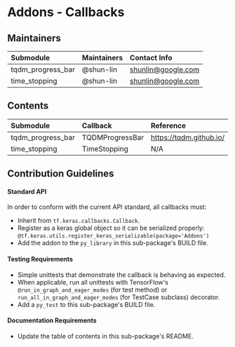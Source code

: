 # Addons - Callbacks

## Maintainers
| Submodule  | Maintainers  | Contact Info   |
|:---------- |:------------- |:--------------|
|  tqdm_progress_bar | @shun-lin | shunlin@google.com |
|  time_stopping | @shun-lin | shunlin@google.com |

## Contents
| Submodule | Callback  | Reference                               |
|:----------------------- |:-------------------|:---------------|
| tqdm_progress_bar | TQDMProgressBar | https://tqdm.github.io/ |
| time_stopping | TimeStopping | N/A |

## Contribution Guidelines
#### Standard API
In order to conform with the current API standard, all callbacks
must:
 * Inherit from `tf.keras.callbacks.Callback`.
 * Register as a keras global object so it can be serialized properly: `@tf.keras.utils.register_keras_serializable(package='Addons')`
 * Add the addon to the `py_library` in this sub-package's BUILD file.

#### Testing Requirements
 * Simple unittests that demonstrate the callback is behaving as expected.
 * When applicable, run all unittests with TensorFlow's
   `@run_in_graph_and_eager_modes` (for test method)
   or `run_all_in_graph_and_eager_modes` (for TestCase subclass)
   decorator.
 * Add a `py_test` to this sub-package's BUILD file.

#### Documentation Requirements
 * Update the table of contents in this sub-package's README.
